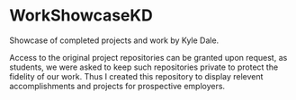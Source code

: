 # WorkShowcaseKD
Showcase of completed projects and work by Kyle Dale.

Access to the original project repositories can be granted upon request, as students, we were asked to keep such repositories private to protect the fidelity of our work. Thus I created this repository to display relevent accomplishments and projects for prospective employers. 
